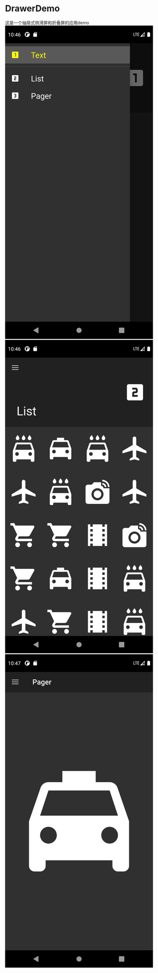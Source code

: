 # DrawerDemo
这是一个抽屉式侧滑屏和折叠屏的应用demo
![image](https://github.com/meiyingxiang/DrawerDemo/blob/master/imgages/device-2021-02-19-224617.png)
![image](https://github.com/meiyingxiang/DrawerDemo/blob/master/imgages/device-2021-02-19-224700.png)
![image](https://github.com/meiyingxiang/DrawerDemo/blob/master/imgages/device-2021-02-19-224721.png)

